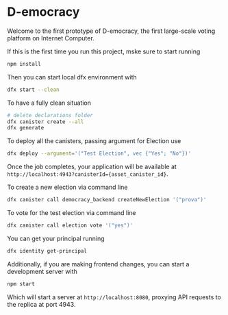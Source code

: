 # D-emocracy

Welcome to the first prototype of D-emocracy, the first large-scale voting platform on Internet Computer.

If this is the first time you run this project, mske sure to start running
```bash
npm install
```
Then you can start local dfx environment with
```bash
dfx start --clean
```

To have a fully clean situation
```bash
# delete declarations folder
dfx canister create --all
dfx generate
```

To deploy all the canisters, passing argument for Election use
```bash
dfx deploy --argument='("Test Election", vec {"Yes"; "No"})'
```

Once the job completes, your application will be available at `http://localhost:4943?canisterId={asset_canister_id}`.

To create a new election via command line
```bash
dfx canister call democracy_backend createNewElection '("prova")'
```

To vote for the test election via command line
```bash
dfx canister call election vote '("yes")'
```

You can get your principal running
```bash
dfx identity get-principal
```

Additionally, if you are making frontend changes, you can start a development server with

```bash
npm start
```

Which will start a server at `http://localhost:8080`, proxying API requests to the replica at port 4943.